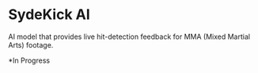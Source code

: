 # SydeKick AI
AI model that provides live hit-detection feedback for MMA (Mixed Martial Arts) footage.

*In Progress
